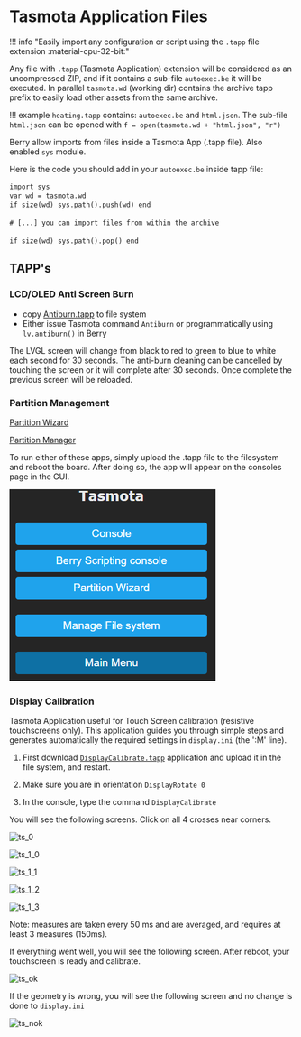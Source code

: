 # Tasmota Application Files 

!!! info "Easily import any configuration or script using the `.tapp` file extension :material-cpu-32-bit:"

Any file with `.tapp` (Tasmota Application) extension will be considered as an uncompressed ZIP, and if it contains a sub-file `autoexec.be` it will be executed. In parallel `tasmota.wd` (working dir) contains the archive tapp prefix to easily load other assets from the same archive.

!!! example 
    `heating.tapp` contains: `autoexec.be` and `html.json`. The sub-file `html.json` can be opened with `f = open(tasmota.wd + "html.json", "r")`

Berry allow imports from files inside a Tasmota App (.tapp file). Also enabled `sys` module.

Here is the code you should add in your `autoexec.be` inside tapp file:

```berry
import sys
var wd = tasmota.wd
if size(wd) sys.path().push(wd) end

# [...] you can import files from within the archive

if size(wd) sys.path().pop() end
```

## TAPP's

### LCD/OLED Anti Screen Burn

* copy [Antiburn.tapp](https://raw.githubusercontent.com/arendst/Tasmota/development/tasmota/berry/modules/Antiburn.tapp) to file system
* Either issue Tasmota command `Antiburn` or programmatically using `lv.antiburn()` in Berry

The LVGL screen will change from black to red to green to blue to white each second for 30 seconds. The anti-burn cleaning can be cancelled by touching the screen or it will complete after 30 seconds. Once complete the previous screen will be reloaded.

### Partition Management

[Partition Wizard](https://raw.githubusercontent.com/arendst/Tasmota/development/tasmota/berry/modules/Partition_Wizard.tapp)

[Partition Manager](https://raw.githubusercontent.com/arendst/Tasmota/development/tasmota/berry/modules/Partition_Manager.tapp)

To run either of these apps, simply upload the .tapp file to the filesystem and reboot the board.  After doing so, the app will appear on the consoles page in the GUI.

![Partition_Wizard](_media/Partition_Wizard.png)

### Display Calibration

Tasmota Application useful for Touch Screen calibration (resistive touchscreens only). This application guides you through simple steps and generates automatically the required settings in `display.ini` (the ':M' line).

1. First download [`DisplayCalibrate.tapp`](https://raw.githubusercontent.com/arendst/Tasmota/development/tasmota/berry/modules/DisplayCalibrate.tapp) application and upload it in the file system, and restart.

2. Make sure you are in orientation `DisplayRotate 0`

3. In the console, type the command `DisplayCalibrate`

You will see the following screens. Click on all 4 crosses near corners.

![ts_0](https://user-images.githubusercontent.com/49731213/149639165-a03a3864-1403-4f0c-8a7b-760db1ff926d.png)

![ts_1_0](https://user-images.githubusercontent.com/49731213/149639166-360572ac-3e8c-4e9d-a3e4-62ff8d67896c.png)

![ts_1_1](https://user-images.githubusercontent.com/49731213/149639168-cf7eb258-742c-4e53-a0ed-709f3b347deb.png)

![ts_1_2](https://user-images.githubusercontent.com/49731213/149639169-2b7c9f22-7834-473f-83c7-39c32e94c461.png)

![ts_1_3](https://user-images.githubusercontent.com/49731213/149639170-63681b67-cf37-4e73-9776-af762bc7d617.png)

Note: measures are taken every 50 ms and are averaged, and requires at least 3 measures (150ms).

If everything went well, you will see the following screen. After reboot, your touchscreen is ready and calibrate.

![ts_ok](https://user-images.githubusercontent.com/49731213/149639215-cadf5d58-9d31-4278-8f21-927487ed7058.png)

If the geometry is wrong, you will see the following screen and no change is done to `display.ini`

![ts_nok](https://user-images.githubusercontent.com/49731213/149639222-32a9ead6-e4fe-4a63-a4fe-6c8fb7ad11c3.png)
